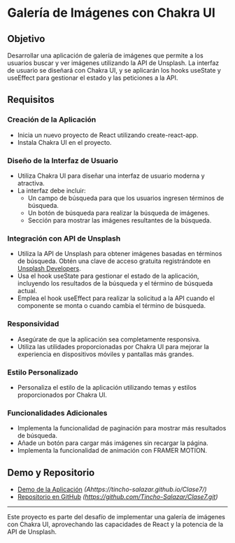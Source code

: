 # Galería de Imágenes con Chakra UI

## Objetivo
Desarrollar una aplicación de galería de imágenes que permite a los usuarios buscar y ver imágenes utilizando la API de Unsplash. La interfaz de usuario se diseñará con Chakra UI, y se aplicarán los hooks useState y useEffect para gestionar el estado y las peticiones a la API.

## Requisitos

### Creación de la Aplicación
- Inicia un nuevo proyecto de React utilizando create-react-app.
- Instala Chakra UI en el proyecto.

### Diseño de la Interfaz de Usuario
- Utiliza Chakra UI para diseñar una interfaz de usuario moderna y atractiva.
- La interfaz debe incluir:
  - Un campo de búsqueda para que los usuarios ingresen términos de búsqueda.
  - Un botón de búsqueda para realizar la búsqueda de imágenes.
  - Sección para mostrar las imágenes resultantes de la búsqueda.

### Integración con API de Unsplash
- Utiliza la API de Unsplash para obtener imágenes basadas en términos de búsqueda. Obtén una clave de acceso gratuita registrándote en [Unsplash Developers](https://unsplash.com/developers).
- Usa el hook useState para gestionar el estado de la aplicación, incluyendo los resultados de la búsqueda y el término de búsqueda actual.
- Emplea el hook useEffect para realizar la solicitud a la API cuando el componente se monta o cuando cambia el término de búsqueda.

### Responsividad
- Asegúrate de que la aplicación sea completamente responsiva.
- Utiliza las utilidades proporcionadas por Chakra UI para mejorar la experiencia en dispositivos móviles y pantallas más grandes.

### Estilo Personalizado
- Personaliza el estilo de la aplicación utilizando temas y estilos proporcionados por Chakra UI.

### Funcionalidades Adicionales
- Implementa la funcionalidad de paginación para mostrar más resultados de búsqueda.
- Añade un botón para cargar más imágenes sin recargar la página.
- Implementa la funcionalidad de animación con FRAMER MOTION.

## Demo y Repositorio
- [Demo de la Aplicación](#) _(Ahttps://tincho-salazar.github.io/Clase7/)_
- [Repositorio en GitHub](#) _(https://github.com/Tincho-Salazar/Clase7.git)_

---

Este proyecto es parte del desafío de implementar una galería de imágenes con Chakra UI, aprovechando las capacidades de React y la potencia de la API de Unsplash.
